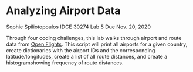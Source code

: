 # Analyzing Airport Data
Sophie Spiliotopoulos
IDCE 30274 Lab 5
Due Nov. 20, 2020

Through four coding challenges, this lab walks through airport and route data from [Open Flights](https://openflights.org/data.html). 
This script will print all airports for a given country, create dictionaries with the airport IDs and the corresponding latitude/longitudes, create a list of all route distances, and create a histogramshowing frequency of route distances. 
